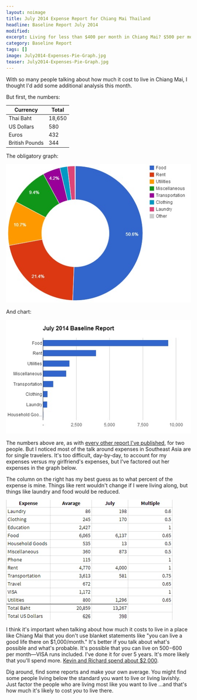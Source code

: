 ```yaml
---
layout: noimage
title: July 2014 Expense Report for Chiang Mai Thailand
headline: Baseline Report July 2014
modified:
excerpt: Living for less than $400 per month in Chiang Mai? $500 per month is no longer the exception, it's the rule.
category: Baseline Report
tags: []
image: July2014-Expenses-Pie-Graph.jpg
teaser: July2014-Expenses-Pie-Graph.jpg
---
```


With so many people talking about how much it cost to live in Chiang Mai, I thought I'd add some additional analysis this month.

But first, the numbers:

|Currency      |Total |
|--------------|------|
|Thai Baht     |18,650|
|US Dollars    |580   |
|Euros         |432   |
|British Pounds|344   |

The obligatory graph:

![Chiang Mai Thailand Expense Report](images/July2014-Expenses-Pie-Graph.jpg)

And chart:

![Chiang Mai Expense Tracking](images/July2014-Expenses-Bar-Graph.jpg)

The numbers above are, as with [every other report I've published](http://bradonomics.com/baseline-report/), for two people. But I noticed most of the talk around expenses in Southeast Asia are for single travelers. It's too difficult, day-by-day, to account for my expenses versus my girlfriend's expenses, but I've factored out her expenses in the graph below.

The column on the right has my best guess as to what percent of the expense is mine. Things like rent wouldn't change if I were living along, but things like laundry and food would be reduced.

![Chiang Mai on $400 Month](images/Single-Expense-Spreadsheet.jpg)

I think it's important when talking about how much it costs to live in a place like Chiang Mai that you don't use blanket statements like "you can live a good life there on $1,000/month." It's better if you talk about what's possible and what's probable. It's possible that you can live on $500-$600 per month—VISA runs included. I've done it for over 5 years. It's more likely that you'll spend more. [Kevin and Richard spend about $2,000](http://www.nichesitenomads.com/burn-rate-report-month-5-may-2014/).

Dig around, find some reports and make your own average. You might find some people living below the standard you want to live or living lavishly. Just factor the people who are living most like you want to live ...and that's how much it's likely to cost _you_ to live there.